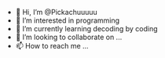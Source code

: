 - 👋 Hi, I’m @Pickachuuuuu
- 👀 I’m interested in programming
- 🌱 I’m currently learning decoding by coding
- 💞️ I’m looking to collaborate on ...
- 📫 How to reach me ...

<!---
Pickachuuuuu/Pickachuuuuu is a ✨ special ✨ repository because its `README.md` (this file) appears on your GitHub profile.
You can click the Preview link to take a look at your changes.
--->
